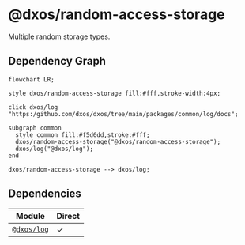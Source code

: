 # @dxos/random-access-storage

Multiple random storage types.

## Dependency Graph

```mermaid
flowchart LR;

style dxos/random-access-storage fill:#fff,stroke-width:4px;

click dxos/log "https:/github.com/dxos/dxos/tree/main/packages/common/log/docs";

subgraph common
  style common fill:#f5d6dd,stroke:#fff;
  dxos/random-access-storage("@dxos/random-access-storage");
  dxos/log("@dxos/log");
end

dxos/random-access-storage --> dxos/log;
```

## Dependencies

| Module | Direct |
|---|---|
| [`@dxos/log`](../../log/docs/README.md) | &check; |
